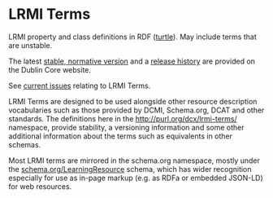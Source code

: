 # LRMI Terms
LRMI property and class definitions in RDF ([turtle](http://purl.org/dcx/lrmi-terms/)). May include terms that are unstable.

The latest [stable, normative version](http://www.dublincore.org/specifications/lrmi/lrmi_terms/) and a [release history](https://www.dublincore.org/specifications/lrmi/release-history/) are provided on the Dublin Core website.

See [current issues](https://github.com/dcmi/lrmi/issues?q=is%3Aissue+is%3Aopen+label%3Alrmi_terms) relating to LRMI Terms.

LRMI Terms are designed to be used alongside other resource description vocabularies such as those provided by DCMI, Schema.org, DCAT and other standards. The definitions here in the http://purl.org/dcx/lrmi-terms/ namespace, provide stability, a versioning information and some other additional information about the terms such as equivalents in other schemas.

Most LRMI terms are mirrored in the schema.org namespace, mostly under the [schema.org/LearningResource](LearningResource) schema, which has wider recognition especially for use as in-page markup (e.g. as RDFa or embedded JSON-LD) for web resources.

